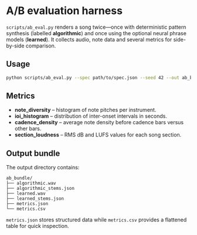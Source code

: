 # A/B evaluation harness

`scripts/ab_eval.py` renders a song twice—once with deterministic pattern synthesis (labelled **algorithmic**) and once using the optional neural phrase models (**learned**). It collects audio, note data and several metrics for side-by-side comparison.

## Usage

```bash
python scripts/ab_eval.py --spec path/to/spec.json --seed 42 --out ab_bundle
```

## Metrics

- **note_diversity** – histogram of note pitches per instrument.
- **ioi_histogram** – distribution of inter-onset intervals in seconds.
- **cadence_density** – average note density before cadence bars versus other bars.
- **section_loudness** – RMS dB and LUFS values for each song section.

## Output bundle

The output directory contains:

```
ab_bundle/
├── algorithmic.wav
├── algorithmic_stems.json
├── learned.wav
├── learned_stems.json
├── metrics.json
└── metrics.csv
```

`metrics.json` stores structured data while `metrics.csv` provides a flattened table for quick inspection.

